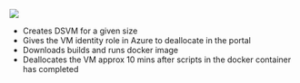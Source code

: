 <a href="https://portal.azure.com/#create/Microsoft.Template/uri/
https%3A%2F%2Fraw.githubusercontent.com%2FAnnie-Enchakattu%2Farm-template-test%2Ffeature%2Farm%2Fazuredeploy.json" rel="nofollow">
      <img src="https://azurecomcdn.azureedge.net/mediahandler/acomblog/media/Default/blog/deploybutton.png"/>
</a>
* Creates DSVM for a given size
* Gives the VM identity role in Azure to deallocate in the portal
* Downloads builds and runs docker image
* Deallocates the VM approx 10 mins after scripts in the docker container has completed
